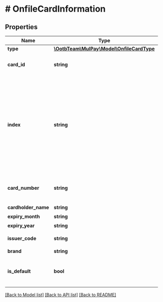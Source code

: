 # # OnfileCardInformation

## Properties

Name | Type | Description | Notes
------------ | ------------- | ------------- | -------------
**type** | [**\OotbTeam\MulPay\Model\OnfileCardType**](OnfileCardType.md) |  | [optional]
**card_id** | **string** | カードのID   登録されているカードのID(物理連番)です。 | [optional]
**index** | **string** | カードのインデックス   登録されているカードの0から4までのインデックス番号(論理連番)です。   有効な(削除されていない)カードのIDを昇順に並べた順番です。   必ず1枚しか登録しない加盟店様がカードIDを保持することなく利用することを想定しています。 | [optional]
**card_number** | **string** | カード番号   下4桁(**********9999)固定でマスクされます。 | [optional]
**cardholder_name** | **string** | カードの名義人 | [optional]
**expiry_month** | **string** | カードの有効期限(月) | [optional]
**expiry_year** | **string** | カードの有効期限(年) | [optional]
**issuer_code** | **string** | カードの発行カード会社コード | [optional]
**brand** | **string** | カードのブランド | [optional]
**is_default** | **bool** | デフォルトカード判定   デフォルトカードの場合&#x60;true&#x60;、そうでない場合&#x60;false&#x60;です。 | [optional]

[[Back to Model list]](../../README.md#models) [[Back to API list]](../../README.md#endpoints) [[Back to README]](../../README.md)
